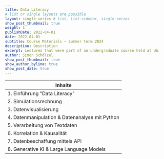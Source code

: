 ```yaml
---
title: Data Literacy
# list or single layouts are possible
layout: single-series # list, list-sidebar, single-series
show_post_thumbnail: true
weight: 1
publishDate: 2022-04-01
date: 2022-04-01
subtitle: Course Materials – Summer term 2024
description: Description
excerpt: Lectures that were part of an undergraduate course held at University of Münster, School of Business and Economics (summer 2024, taught in German) 🎓
author: Simon Schölzel
show_post_thumbnail: true
show_author_byline: true
show_post_date: true
---
```


| **Inhalte**                                              |
|----------------------------------------------------------|
| 1. Einführung "Data Literacy"                            |
| 2. Simulationsrechnung                                   |
| 3. Datenvisualisierung                                   |
| 4. Datenmanipulation & Datenanalyse mit Python           |
| 5. Verarbeitung von Textdaten                            |
| 6. Korrelation & Kausalität                              |
| 7. Datenbeschaffung mittels API                          |
| 8. Generative KI & Large Language Models                 |
